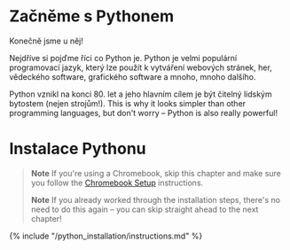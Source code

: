 # Začněme s Pythonem

Konečně jsme u něj!

Nejdříve si pojďme říci co Python je. Python je velmi populární programovací jazyk, který lze použít k vytváření webových stránek, her, vědeckého software, grafického software a mnoho, mnoho dalšího.

Python vznikl na konci 80. let a jeho hlavním cílem je být čitelný lidským bytostem (nejen strojům!). This is why it looks simpler than other programming languages, but don't worry – Python is also really powerful!

# Instalace Pythonu

> **Note** If you're using a Chromebook, skip this chapter and make sure you follow the [Chromebook Setup](../chromebook_setup/README.md) instructions.
> 
> **Note** If you already worked through the installation steps, there's no need to do this again – you can skip straight ahead to the next chapter!

{% include "/python_installation/instructions.md" %}